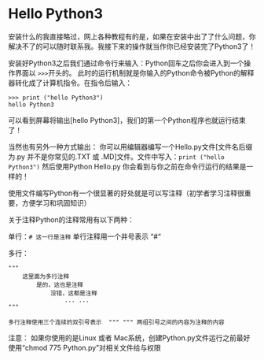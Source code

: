 # Hello Python3

安装什么的我直接略过，网上各种教程有的是，如果在安装中出了了什么问题，你解决不了的可以随时联系我。我接下来的操作就当作你已经安装完了Python3了！

安装好Python3之后我们通过命令行来输入：Python回车之后你会进入到一个操作界面以 ```>>>```开头的。
此时的运行机制就是你输入的Python命令被Python的解释器转化成了计算机指令。在指令后输入：

```
>>> print ("hello Python3")
hello Python3
```

可以看到屏幕将输出[hello Python3]，我们的第一个Python程序也就运行结束了！

当然也有另外一种方式输出： 你可以用编辑器编写一个Hello.py文件[文件名后缀为.py 并不是你常见的.TXT 或 .MD]文件。文件中写入：```print ("hello Python3")``` 然后使用Python Hello.py 你会看到与你之前在命令行运行的结果是一样的！

使用文件编写Python有一个很显著的好处就是可以写注释（初学者学习注释很重要，方便学习和巩固知识）

关于注释Python的注释常用有以下两种：

单行：``` # 这一行是注释 ``` 单行注释用一个井号表示 “#“ 

多行：
``` 
""" 
	这里面为多行注释
		是的，这也是注释
			没错，这都是注释
				... ...
"""

多行注释使用三个连续的双引号表示  """ """ 两组引号之间的内容为注释的内容
```


注意： 如果你使用的是Linux 或者 Mac系统，创建Python.py文件运行之前最好使用“chmod 775 Python.py”对相关文件给与权限